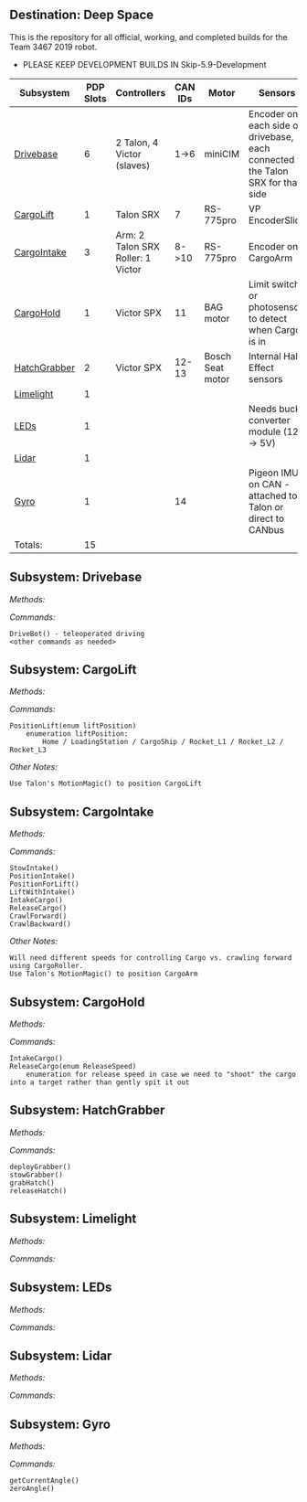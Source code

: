 ## Destination: Deep Space

This is the repository for all official, working, and completed builds for the Team 3467 2019 robot.

* PLEASE KEEP DEVELOPMENT BUILDS IN Skip-5.9-Development

|Subsystem|PDP Slots|Controllers|CAN IDs| Motor|Sensors|
|---------|---------|-----------|-------|------|-------|
|[Drivebase](#subsystem-drivebase)|6|2 Talon, 4 Victor (slaves)|1->6|miniCIM|Encoder on each side of drivebase, each connected to the Talon SRX for that side |
|[CargoLift](#subsystem-cargolift)|1|Talon SRX|7|RS-775pro|VP EncoderSlice|
|[CargoIntake](#subsystem-cargointake)|3|Arm: 2 Talon SRX Roller: 1 Victor|8->10|RS-775pro|Encoder on CargoArm|
|[CargoHold](#subsystem-cargohold)|1|Victor SPX|11|BAG motor|Limit switch or photosensor to detect when Cargo is in|
|[HatchGrabber](#subsystem-hatchgrabber)|2|Victor SPX|12-13|Bosch Seat motor|Internal Hall Effect sensors
|[Limelight](#subsystem-limelight)|1|||||
|[LEDs](#subsystem-leds)|1||||    Needs buck converter module (12V -> 5V)
|[Lidar](#subsystem-lidar)|1|||||               1
|[Gyro](#subsystem-gyro)|1||14||Pigeon IMU on CAN - attached to Talon or direct to CANbus|               1
|Totals:|15||||

## Subsystem: Drivebase

*Methods:*

*Commands:*

    DriveBot() - teleoperated driving
    <other commands as needed>

## Subsystem: CargoLift

*Methods:*

*Commands:*

    PositionLift(enum liftPosition)
        enumeration liftPosition:
            Home / LoadingStation / CargoShip / Rocket_L1 / Rocket_L2 / Rocket_L3
*Other Notes:*

    Use Talon's MotionMagic() to position CargoLift


## Subsystem: CargoIntake

*Methods:*

*Commands:*

    StowIntake()
    PositionIntake()
    PositionForLift()
    LiftWithIntake()
    IntakeCargo()
    ReleaseCargo()
    CrawlForward()
    CrawlBackward()

*Other Notes:*

    Will need different speeds for controlling Cargo vs. crawling forward using CargoRoller.
    Use Talon's MotionMagic() to position CargoArm

## Subsystem: CargoHold

*Methods:*

*Commands:*

    IntakeCargo()
    ReleaseCargo(enum ReleaseSpeed)
        enumeration for release speed in case we need to "shoot" the cargo into a target rather than gently spit it out

## Subsystem: HatchGrabber

*Methods:*

*Commands:*

    deployGrabber()
    stowGrabber()
    grabHatch()
    releaseHatch()

## Subsystem: Limelight

*Methods:*

*Commands:*


## Subsystem: LEDs

*Methods:*

*Commands:*


## Subsystem: Lidar

*Methods:*

*Commands:*


## Subsystem: Gyro

*Methods:*

*Commands:*

    getCurrentAngle()
    zeroAngle()
